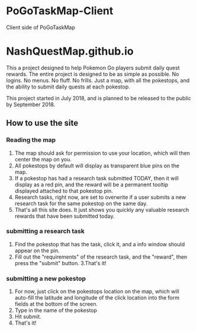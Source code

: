 # PoGoTaskMap-Client
Client side of PoGoTaskMap

# NashQuestMap.github.io

This a project designed to help Pokemon Go players submit daily quest rewards. The entire project is designed to be as simple as possible. No logins. No menus. No fluff. No frills. Just a map, with all the pokestops, and the ability to submit daily quests at each pokestop. 

This project started in July 2018, and is planned to be released to the public by September 2018. 



## How to use the site

### Reading the map
1. The map should ask for permission to use your location, which will then center the map on you.
2. All pokestops by default will display as transparent blue pins on the map. 
3. If a pokestop has had a research task submitted TODAY, then it will display as a red pin, and the reward will be a permanent tooltip displayed attached to that pokestop pin.
4. Research tasks, right now, are set to overwrite if a user submits a new research task for the same pokestop on the same day. 
5. That's all this site does. It just shows you quickly any valuable research rewards that have been submitted today. 

### submitting a research task
1. Find the pokestop that has the task, click it, and a info window should appear on the pin.
2. Fill out the "requirements" of the research task, and the "reward", then press the "submit" button. 
3.That's it!

### submitting a new pokestop
1. For now, just click on the pokestops location on the map, which will auto-fill the latitude and longitude of the click location into the form fields at the bottom of the screen. 
2. Type in the name of the pokestop
3. Hit submit.
4. That's it!

